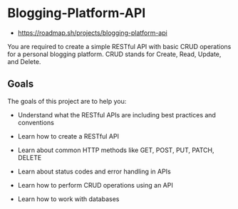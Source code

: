 # Blogging-Platform-API
- https://roadmap.sh/projects/blogging-platform-api
  
You are required to create a simple RESTful API with basic CRUD operations for a personal blogging platform. CRUD stands for Create, Read, Update, and Delete.

## Goals
The goals of this project are to help you:

- Understand what the RESTful APIs are including best practices and conventions

- Learn how to create a RESTful API

- Learn about common HTTP methods like GET, POST, PUT, PATCH, DELETE

- Learn about status codes and error handling in APIs

- Learn how to perform CRUD operations using an API

- Learn how to work with databases
